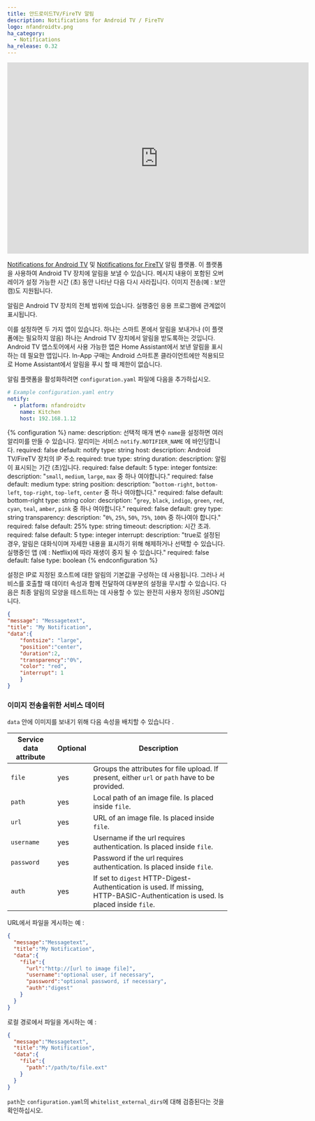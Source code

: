```yaml
---
title: 안드로이드TV/FireTV 알림
description: Notifications for Android TV / FireTV
logo: nfandroidtv.png
ha_category:
  - Notifications
ha_release: 0.32
---
```


<div class='videoWrapper'>
<iframe width="690" height="437" src="https://www.youtube.com/embed/zgm9kK93CKw" frameborder="0" allow="accelerometer; autoplay; encrypted-media; gyroscope; picture-in-picture" allowfullscreen></iframe>
</div>

[Notifications for Android TV](https://play.google.com/store/apps/details?id=de.cyberdream.androidtv.notifications.google) 및 [Notifications for FireTV](https://play.google.com/store/apps/details?id=de.cyberdream.firenotifications.google) 알림 플랫폼. 이 플랫폼을 사용하여 Android TV 장치에 알림을 보낼 수 있습니다. 메시지 내용이 포함된 오버레이가 설정 가능한 시간 (초) 동안 나타난 다음 다시 사라집니다. 이미지 전송(예 : 보안 캠)도 지원됩니다.

알림은 Android TV 장치의 전체 범위에 있습니다. 실행중인 응용 프로그램에 관계없이 표시됩니다.

이를 설정하면 두 가지 앱이 있습니다. 하나는 스마트 폰에서 알림을 보내거나 (이 플랫폼에는 필요하지 않음) 하나는 Android TV 장치에서 알림을 받도록하는 것입니다. Android TV 앱스토어에서 사용 가능한 앱은 Home Assistant에서 보낸 알림을 표시하는 데 필요한 앱입니다. In-App 구매는 Android 스마트폰 클라이언트에만 적용되므로 Home Assistant에서 알림을 푸시 할 때 제한이 없습니다.

알림 플랫폼을 활성화하려면 `configuration.yaml` 파일에 다음을 추가하십시오.

```yaml
# Example configuration.yaml entry
notify:
  - platform: nfandroidtv
    name: Kitchen
    host: 192.168.1.12
```

{% configuration %}
name:
  description: 선택적 매개 변수 `name`을 설정하면 여러 알리미를 만들 수 있습니다. 알리미는 서비스 `notify.NOTIFIER_NAME` 에 바인딩합니다.
  required: false
  default: notify
  type: string
host:
  description: Android TV/FireTV 장치의 IP 주소
  required: true
  type: string
duration:
  description: 알림이 표시되는 기간 (초)입니다.
  required: false
  default: 5
  type: integer
fontsize:
  description: "`small`, `medium`, `large`, `max` 중 하나 여야합니다."
  required: false
  default: medium
  type: string
position:
  description: "`bottom-right`, `bottom-left`, `top-right`, `top-left`, `center` 중 하나 여야합니다."
  required: false
  default: bottom-right
  type: string
color:
  description: "`grey`, `black`, `indigo`, `green`, `red`, `cyan`, `teal`, `amber`, `pink` 중 하나 여야합니다."
  required: false
  default: grey
  type: string
transparency:
  description: "`0%`, `25%`, `50%`, `75%`, `100%` 중 하나여야 합니다."
  required: false
  default: 25%
  type: string
timeout:
  description: 시간 초과.
  required: false
  default: 5
  type: integer
interrupt:
  description: "true로 설정된 경우, 알림은 대화식이며 자세한 내용을 표시하기 위해 해제하거나 선택할 수 있습니다. 실행중인 앱 (예 : Netflix)에 따라 재생이 중지 될 수 있습니다." 
  required: false
  default: false
  type: boolean
{% endconfiguration %}

설정은 IP로 지정된 호스트에 대한 알림의 기본값을 구성하는 데 사용됩니다. 그러나 서비스를 호출할 때 데이터 속성과 함께 전달하여 대부분의 설정을 무시할 수 있습니다. 
다음은 최종 알림의 모양을 테스트하는 데 사용할 수 있는 완전히 사용자 정의된 JSON입니다.

```json
{
"message": "Messagetext",
"title": "My Notification",
"data":{
    "fontsize": "large",
    "position":"center",
    "duration":2,
    "transparency":"0%",
    "color": "red",
    "interrupt": 1
    }
}
```

### 이미지 전송을위한 서비스 데이터

`data` 안에 이미지를 보내기 위해 다음 속성을 배치할 수 있습니다 .

| Service data attribute | Optional | Description |
| ---------------------- | -------- | ----------- |
| `file`                 |      yes | Groups the attributes for file upload. If present, either `url` or `path` have to be provided. 
| `path`                |      yes | Local path of an image file. Is placed inside `file`.
| `url`                  |      yes | URL of an image file. Is placed inside `file`.
| `username`             |      yes | Username if the url requires authentication. Is placed inside `file`.
| `password`             |      yes | Password if the url requires authentication. Is placed inside `file`.
| `auth`                 |      yes | If set to `digest` HTTP-Digest-Authentication is used. If missing, HTTP-BASIC-Authentication is used. Is placed inside `file`.

URL에서 파일을 게시하는 예 :

```json
{
  "message":"Messagetext",
  "title":"My Notification",
  "data":{
    "file":{
      "url":"http://[url to image file]",
      "username":"optional user, if necessary",
      "password":"optional password, if necessary",
      "auth":"digest"
    }
  }
}
```

로컬 경로에서 파일을 게시하는 예 :

```json
{
  "message":"Messagetext",
  "title":"My Notification",
  "data":{
    "file":{
      "path":"/path/to/file.ext"
    }
  }
}
```

`path`는 `configuration.yaml`의 `whitelist_external_dirs`에 대해 검증된다는 것을 확인하십시오.